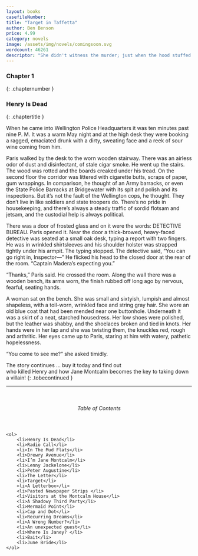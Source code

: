 ```yaml
---
layout: books
casefileNumber: 
title: "Target in Taffetta"
author: Ben Benson
price: 4.99
category: novels
image: /assets/img/novels/comingsoon.svg
wordcount: 46261
descriptor: "She didn't witness the murder; just when the hood stuffed the body down a manhole in front of her house. Now she's the target of villany. Can Wade Paris keep his witness alive long enough to testigy?"
---
```



### Chapter 1
{: .chapternumber }

### Henry Is Dead
{: .chaptertitle }

When he came into Wellington Police Headquarters it was ten minutes past nine P. M. It was a warm May night and at the high desk they were booking a ragged, emaciated drunk with a dirty, sweating face and a reek of sour wine coming from him.

Paris walked by the desk to the worn wooden stairway. There was an airless odor of dust and disinfectant, of stale cigar smoke. He went up the stairs. The wood was rotted and the boards creaked under his tread. On the second floor the corridor was littered with cigarette butts, scraps of paper, gum wrappings. In comparison, he thought of an Army barracks, or even the State Police Barracks at Bridgewater with its spit and polish and its inspections. But it’s not the fault of the Wellington cops, he thought. They don’t live in like soldiers and state troopers do. There’s no pride in housekeeping, and there’s always a steady traffic of sordid flotsam and jetsam, and the custodial help is always political.

There was a door of frosted glass and on it were the words: DETECTIVE BUREAU. Paris opened it. Near the door a thick-browed, heavy-faced detective was seated at a small oak desk, typing a report with two fingers. He was in wrinkled shirtsleeves and his shoulder holster was strapped tightly under his armpit. The typing stopped. The detective said, “You can go right in, Inspector—” He flicked his head to the closed door at the rear of the room. “Captain Madera’s expecting you.”

“Thanks,” Paris said. He crossed the room. Along the wall there was a wooden bench, its arms worn, the finish rubbed off long ago by nervous, fearful, seating hands. 

A woman sat on the bench. She was small and sixtyish, lumpish and almost shapeless, with a toil-worn, wrinkled face and string gray hair. She wore an old blue coat that had been mended near one buttonhole. Underneath it was a skirt of a neat, starched housedress. Her low shoes were polished, but the leather was shabby, and the shoelaces broken and tied in knots. Her hands were in her lap and she was twisting them, the knuckles red, rough and arthritic. Her eyes came up to Paris, staring at him with watery, pathetic hopelessness.

“You come to see me?” she asked timidly.

The story continues &hellip; buy it today and find out<br>who killed Henry and how Jane Montcalm becomes the key to taking down a villain!
{: .tobecontinued }

<hr>
<br>

<div class="toc">
	<header>
		<h6>Table of Contents</h6>
	</header>

	<ol>
		<li>Henry Is Dead</li>
		<li>Radio Call</li>
		<li>In The Mud Flats</li>
		<li>Drewry Avenue</li>
		<li>I’m Jane Montcalm</li>
		<li>Lenny Jackelone</li>
		<li>Peter Augustine</li>
		<li>The Letter</li>
		<li>Target</li>
		<li>A Letterbox</li>
		<li>Pasted Newspaper Strips </li>
		<li>Visitors at the Montcalm House</li>
		<li>A Shadowy Third Party</li>
		<li>Mermaid Point</li>
		<li>Cap and Dot</li>
		<li>Recurring Dreams</li>
		<li>A Wrong Number?</li>
		<li>An unexpected guest</li>
		<li>Where Is Janey? </li>
		<li>Bait</li>
		<li>June Bride</li>
	</ol>

</div>